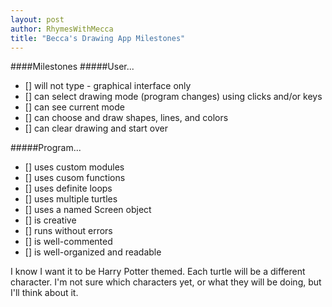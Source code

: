 ```yaml
---
layout: post
author: RhymesWithMecca
title: "Becca's Drawing App Milestones"
---
```


####Milestones
#####User...
- [] will not type - graphical interface only
- [] can select drawing mode (program changes) using clicks and/or keys
- [] can see current mode
- [] can choose and draw shapes, lines, and colors
- [] can clear drawing and start over

#####Program...
- [] uses custom modules
- [] uses cusom functions
- [] uses definite loops
- [] uses multiple turtles
- [] uses a named Screen object
- [] is creative
- [] runs without errors
- [] is well-commented
- [] is well-organized and readable

I know I want it to be Harry Potter themed.  Each turtle will be a different character.  I'm not sure which characters yet, or what they
will be doing, but I'll think about it.
